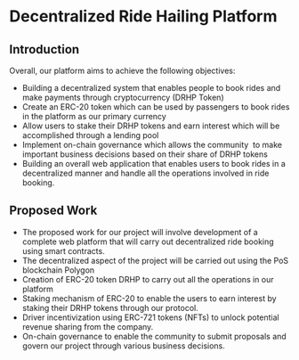 # Decentralized Ride Hailing Platform
## Introduction
Overall, our platform aims to achieve the following objectives:
- Building a decentralized system that enables people to book rides and make payments through cryptocurrency (DRHP Token)
- Create an ERC-20 token  which can be used by passengers to book rides in the platform as our primary currency
- Allow users to stake their DRHP tokens and earn interest which will be accomplished through a lending pool
- Implement on-chain governance which allows the community  to make important business decisions based on their share of DRHP tokens
- Building an overall web application that enables users to book rides in a decentralized manner and handle all the operations involved in ride booking.

## Proposed Work
- The proposed work for our project will involve development of a complete web platform that will carry out decentralized ride booking using smart contracts.
- The decentralized aspect of the project will be carried out using the PoS blockchain Polygon
- Creation of ERC-20 token DRHP to carry out all the operations in our platform
- Staking mechanism of ERC-20 to enable the users to earn interest by staking their DRHP tokens through our protocol. 
- Driver incentivization using ERC-721 tokens (NFTs) to unlock potential revenue sharing from the company. 
- On-chain governance to enable the community to submit proposals and govern our project through various business decisions. 
